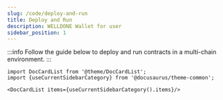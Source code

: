 ```yaml
---
slug: /code/deploy-and-run
title: Deploy and Run
description: WELLDONE Wallet for user
sidebar_position: 1
---
```


:::info
Follow the guide below to deploy and run contracts in a multi-chain environment.
:::

```mdx-code-block
import DocCardList from '@theme/DocCardList';
import {useCurrentSidebarCategory} from '@docusaurus/theme-common';

<DocCardList items={useCurrentSidebarCategory().items}/>
```

